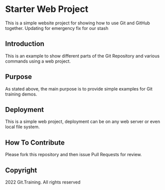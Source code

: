 # Starter Web Project

This is a simple website project for showing how to use Git and GitHub together. Updating for emergency fix for our stash
## Introduction

This is an example to show different parts of the Git Repository and various commands using a web project.

## Purpose

As stated above, the main purpose is to provide simple examples for Git training demos.

## Deployment

This is a simple web project, deployment can be on any web server or even local file system.

## How To Contribute

Please fork this repository and then issue Pull Requests for review.

## Copyright

2022 Git.Training. All rights reserved